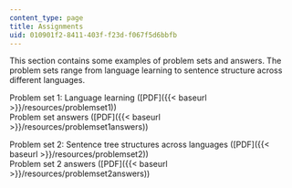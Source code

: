 ```yaml
---
content_type: page
title: Assignments
uid: 010901f2-8411-403f-f23d-f067f5d6bbfb
---
```


This section contains some examples of problem sets and answers. The problem sets range from language learning to sentence structure across different languages.

Problem set 1: Language learning ([PDF]({{< baseurl >}}/resources/problemset1))  
Problem set answers ([PDF]({{< baseurl >}}/resources/problemset1answers))

Problem set 2: Sentence tree structures across languages ([PDF]({{< baseurl >}}/resources/problemset2))  
Problem set 2 answers ([PDF]({{< baseurl >}}/resources/problemset2answers))